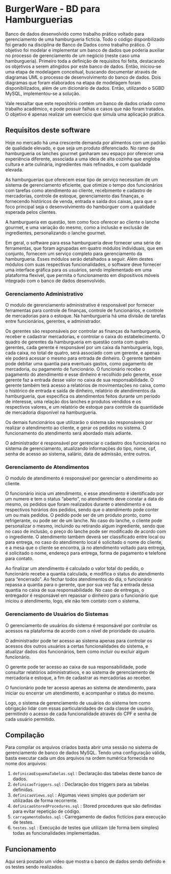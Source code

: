 # BurgerWare - BD para Hamburguerias
Banco de dados desenvolvido como trabalho prático voltado para gerenciamento de uma hamburgueria fictícia. Todo o código disponbilizado foi gerado na disciplina de Banco de Dados como trabalho prático.  O objetivo foi modelar e implementar um banco de dados que poderia auxiliar no processo de gerenciamento de um negócio (neste caso uma hamburgueria). Primeiro toda a definição de requisitos foi feita, destacando os objetivos a serem atingidos por este banco de dados. Então, iniciou-se uma etapa de modelagem conceitual, buscando documentar através de diagramas UML o processo de desenvolvimento do banco de dados. Dois diagramas que foram elaborados na etapa de modelagem foram disponibilizados, além de um dicionário de dados. Então, utilizando o SGBD MySQL, implementou-se a solução. 

Vale ressaltar que este repositório contém um banco de dados criado como trabalho acadêmico, e pode possuir falhas e casos que não foram tratados. O objetivo é apenas realizar um exercício que simula uma aplicação prática. 

## Requisitos deste software
Hoje no mercado há uma crescente demanda por alimentos com um padrão de qualidade elevado, e que seja um produto diferenciado. No ramo de hamburgueria
os lanches gourmet ganharam seu espaço por oferecer uma experiência diferente, associada a uma ideia de alta cozinha que engloba cultura e arte culinária, ingredientes mais refinados, e com qualidade elevada.

As hamburguerias que oferecem esse tipo de serviço necessitam de um sistema de gerenciamento eficiente, que otimize o tempo dos funcionários com tarefas como atendimento ao cliente, recebimento e cadastro de mercadorias, controle de estoque, gerenciamento das finanças, e fornecendo históricos de venda, entrada e saída dos caixas, para que o foco principal seja o desenvolvimento do hambúrguer com a qualidade esperada pelos clientes.

A hamburgueria em questão, tem como foco oferecer ao cliente o lanche gourmet, e uma variação do mesmo, como a inclusão e exclusão de ingredientes, personalizando o lanche gourmet.

Em geral, o software para essa hamburgueria deve fornecer uma série de ferramentas, que foram agrupadas em quatro módulos individuais, que em conjunto, fornecem um serviço completo para gerenciamento da hamburgueria. Esses módulos serão detalhados a seguir. Além destes módulos com suas respectivas funcionalidades, o software deve fornecer uma interface gráfica para os usuários, sendo implementado em uma plataforma flexível, que permita o funcionamento em dispositivos móveis integrado com o banco de dados desenvolvido.

### Gerenciamento Administrativo

O modulo de gerenciamento administrativo é responsável por fornecer ferramentas para controle de finanças, controle de funcionários, e controle de mercadorias para o estoque. Na hamburgueria há uma divisão de tarefas entre funcionários, gerentes, e administrador. 
	
Os gerentes são responsáveis por controlar as finanças da hamburgueria, receber e cadastrar mercadorias, e controlar o caixa do estabelecimento. O quadro de gerentes da hamburgueria em questão conta com quatro gerentes, cada gerente é responsável por um caixa da hamburgueria, logo, cada caixa, no total de quatro, será associado com um gerente, e apenas ele poderá acessar o mesmo para entrada de dinheiro. O gerente também pode debitar uma quantia para eventuais gastos, como pagamento de mercadoria, ou pagamento de funcionário. O funcionário recebe o pagamento do atendimento e esse dinheiro é recolhido pelo gerente, esse gerente faz a entrada desse valor no caixa de sua responsabilidade. O gerente também terá acesso a relatórios de movimentações no caixa, como o histórico de entrada e saída de dinheiro, relatório de atendimentos da hamburgueria, que especifica os atendimentos feitos durante um período de interesse, uma relação dos lanches e produtos vendidos e os respectivos valores, e um relatório de estoque para controle da quantidade de  mercadoria disponível na hamburgueria. 
	
Os demais funcionários que utilizarão o sistema são responsáveis por realizar o atendimento ao cliente, e gerar os pedidos no sistema. O funcionamento do atendimento será abordado mais adiante.
	
O administrador é responsável por gerenciar o cadastro dos funcionários no sistema de gerenciamento, atualizando informações do tipo, nome, cpf, senha de acesso ao sistema, salário, data de admissão, entre outros.  

### Gerenciamento de Atendimentos

O modulo de atendimento é responsável por gerenciar o atendimento ao cliente. 
	
O funcionário inicia um atendimento, e esse atendimento é identificado por um numero e tem o status “aberto”, no atendimento deve constar a data do mesmo, os pedidos que foram realizados durante o atendimento e os respectivos horários dos pedidos, sendo que o atendimento pode conter um ou mais pedidos. O pedido pode ser de um produto pronto, como refrigerante, ou pode ser de um lanche. No caso do lanche, o cliente pode personalizar o mesmo, incluindo ou retirando algum ingrediente, sendo que no caso de inclusão, o preço do lanche pode ser modificado de acordo com o ingrediente. O atendimento também deverá ser classificado entre local ou para entrega, no caso do atendimento local é solicitado o nome do cliente, e a mesa que o cliente se encontra, já no atendimento voltado para entrega, é solicitado o nome, endereço para entrega, forma de pagamento e telefone para contato. 
	
Ao finalizar um atendimento é calculado o valor total do pedido,  o funcionário recebe a quantia calculada, e modifica o status do atendimento para “encerrado”. Ao fechar todos atendimentos do dia, o funcionário repassa a quantia para o gerente, que por sua vez faz a entrada dessa quantia no caixa de sua responsabilidade. No caso de entregas, o entregador é responsável em repassar o dinheiro para o funcionário que iniciou o atendimento, logo, ele não tem contato com o sistema. 

### Gerenciamento de Usuários do Sistemas
O gerenciamento de usuários do sistema é responsável por controlar os acessos na plataforma de acordo com o nível de prioridade do usuário.
	
O administrador pode ter acesso ao sistema apenas para controlar os acessos dos outros usuários a certas funcionalidades do sistema, e atualizar dados dos funcionários, bem como incluir ou excluir algum funcionário.
	
O gerente pode ter acesso ao caixa de sua responsabilidade, pode consultar relatórios administrativos, e ao sistema de gerenciamento de mercadoria e estoque, a fim de cadastrar as mercadorias ao receber. 
	
O funcionário pode ter acesso apenas ao sistema de atendimento, para iniciar ou encerrar um atendimento, e acompanhar o status do mesmo. 
	
Logo, o sistema de gerenciamento de usuários do sistema tem como obrigação lidar com essas particularidades de cada classe de usuário, permitindo o acesso de cada funcionalidade através do CPF e senha de cada usuário permitido.

## Compilação

Para compilar os arquivos criados basta abrir uma sessão no sistema de gerenciamento de banco de dados MySQL. Tendo uma configuração válida, basta executar cada um dos arquivos na ordem numérica fornecida no nome dos arquivos:

1. `definicaoEsquemaTabelas.sql` : Declaração das tabelas deste banco de dados.
2. `definicaoTriggers.sql` : Declaração dos triggers para as tabelas definidas.
3. `definicaoViews.sql` : Algumas views simples que poderiam ser utilizadas de forma recorrente.
4. `definicaoStoredProcedures.sql` : Stored procedures que são definidas para evitar repetição de código.
5. `carragamentoDados.sql` : Carregamento de dados fictícios para execução de testes.
6. `testes.sql` : Execução de testes que utilizam (de forma bem simples) todas as funcionalidades implementadas. 

## Funcionamento

Aqui será postado um vídeo que mostra o banco de dados sendo definido e os testes sendo realizados. 
